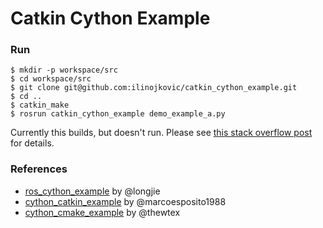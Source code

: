 # Catkin Cython Example

### Run
```
$ mkdir -p workspace/src
$ cd workspace/src
$ git clone git@github.com:ilinojkovic/catkin_cython_example.git
$ cd ..
$ catkin_make
$ rosrun catkin_cython_example demo_example_a.py
```

Currently this builds, but doesn't run. Please see [this stack overflow post](https://stackoverflow.com/questions/56145982/error-importing-cython-module-when-called-from-python-after-successful-catkin-m) for details.

### References
- [ros_cython_example](https://github.com/longjie/ros_cython_example) by @longjie
- [cython_catkin_example](https://github.com/marcoesposito1988/cython_catkin_example) by @marcoesposito1988
- [cython_cmake_example](https://github.com/thewtex/cython-cmake-example) by @thewtex
